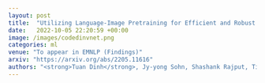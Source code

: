 ```yaml
---
layout: post
title:  "Utilizing Language-Image Pretraining for Efficient and Robust Bilingual Word Alignment"
date:   2022-10-05 22:20:59 +00:00
image: /images/codedinvnet.png
categories: ml
venue: "To appear in EMNLP (Findings)"
arxiv: "https://arxiv.org/abs/2205.11616"
authors: "<strong>Tuan Dinh</strong>, Jy-yong Sohn, Shashank Rajput, Timothy Ossowski, Yifei Ming, Junjie Hu, Dimitris Papailiopoulos, Kangwook Lee"
---
```

<!-- [Presented Slides](){:target="_blank"} -->
